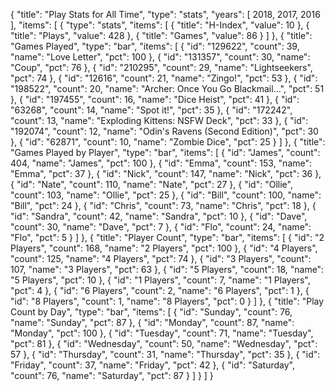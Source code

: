 {
  "title": "Play Stats for All Time",
  "type": "stats",
  "years": [
    2018,
    2017,
    2016
  ],
  "items": [
    {
      "type": "stats",
      "items": [
        {
          "title": "H-Index",
          "value": 10
        },
        {
          "title": "Plays",
          "value": 428
        },
        {
          "title": "Games",
          "value": 86
        }
      ]
    },
    {
      "title": "Games Played",
      "type": "bar",
      "items": [
        {
          "id": "129622",
          "count": 39,
          "name": "Love Letter",
          "pct": 100
        },
        {
          "id": "131357",
          "count": 30,
          "name": "Coup",
          "pct": 76
        },
        {
          "id": "210295",
          "count": 29,
          "name": "Lightseekers",
          "pct": 74
        },
        {
          "id": "12616",
          "count": 21,
          "name": "Zingo!",
          "pct": 53
        },
        {
          "id": "198522",
          "count": 20,
          "name": "Archer: Once You Go Blackmail...",
          "pct": 51
        },
        {
          "id": "197455",
          "count": 16,
          "name": "Dice Heist",
          "pct": 41
        },
        {
          "id": "63268",
          "count": 14,
          "name": "Spot it!",
          "pct": 35
        },
        {
          "id": "172242",
          "count": 13,
          "name": "Exploding Kittens: NSFW Deck",
          "pct": 33
        },
        {
          "id": "192074",
          "count": 12,
          "name": "Odin's Ravens (Second Edition)",
          "pct": 30
        },
        {
          "id": "62871",
          "count": 10,
          "name": "Zombie Dice",
          "pct": 25
        }
      ]
    },
    {
      "title": "Games Played by Player",
      "type": "bar",
      "items": [
        {
          "id": "James",
          "count": 404,
          "name": "James",
          "pct": 100
        },
        {
          "id": "Emma",
          "count": 153,
          "name": "Emma",
          "pct": 37
        },
        {
          "id": "Nick",
          "count": 147,
          "name": "Nick",
          "pct": 36
        },
        {
          "id": "Nate",
          "count": 110,
          "name": "Nate",
          "pct": 27
        },
        {
          "id": "Ollie",
          "count": 103,
          "name": "Ollie",
          "pct": 25
        },
        {
          "id": "Bill",
          "count": 100,
          "name": "Bill",
          "pct": 24
        },
        {
          "id": "Chris",
          "count": 73,
          "name": "Chris",
          "pct": 18
        },
        {
          "id": "Sandra",
          "count": 42,
          "name": "Sandra",
          "pct": 10
        },
        {
          "id": "Dave",
          "count": 30,
          "name": "Dave",
          "pct": 7
        },
        {
          "id": "Flo",
          "count": 24,
          "name": "Flo",
          "pct": 5
        }
      ]
    },
    {
      "title": "Player Count",
      "type": "bar",
      "items": [
        {
          "id": "2 Players",
          "count": 168,
          "name": "2 Players",
          "pct": 100
        },
        {
          "id": "4 Players",
          "count": 125,
          "name": "4 Players",
          "pct": 74
        },
        {
          "id": "3 Players",
          "count": 107,
          "name": "3 Players",
          "pct": 63
        },
        {
          "id": "5 Players",
          "count": 18,
          "name": "5 Players",
          "pct": 10
        },
        {
          "id": "1 Players",
          "count": 7,
          "name": "1 Players",
          "pct": 4
        },
        {
          "id": "6 Players",
          "count": 2,
          "name": "6 Players",
          "pct": 1
        },
        {
          "id": "8 Players",
          "count": 1,
          "name": "8 Players",
          "pct": 0
        }
      ]
    },
    {
      "title": "Play Count by Day",
      "type": "bar",
      "items": [
        {
          "id": "Sunday",
          "count": 76,
          "name": "Sunday",
          "pct": 87
        },
        {
          "id": "Monday",
          "count": 87,
          "name": "Monday",
          "pct": 100
        },
        {
          "id": "Tuesday",
          "count": 71,
          "name": "Tuesday",
          "pct": 81
        },
        {
          "id": "Wednesday",
          "count": 50,
          "name": "Wednesday",
          "pct": 57
        },
        {
          "id": "Thursday",
          "count": 31,
          "name": "Thursday",
          "pct": 35
        },
        {
          "id": "Friday",
          "count": 37,
          "name": "Friday",
          "pct": 42
        },
        {
          "id": "Saturday",
          "count": 76,
          "name": "Saturday",
          "pct": 87
        }
      ]
    }
  ]
}
